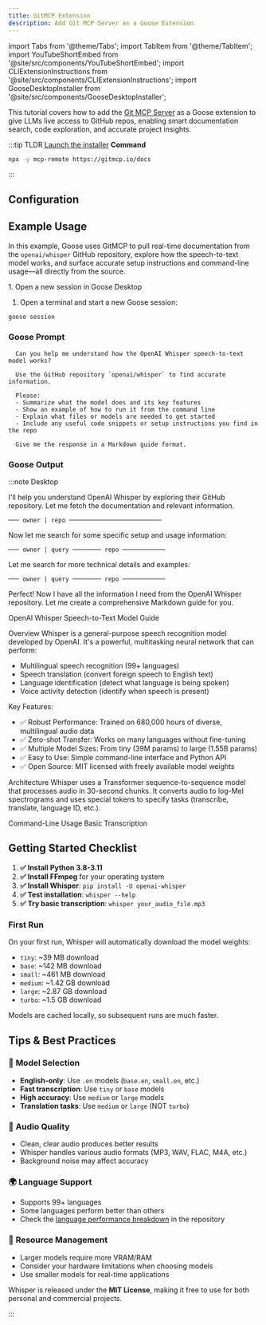 ```yaml
---
title: GitMCP Extension
description: Add Git MCP Server as a Goose Extension
---
```


import Tabs from '@theme/Tabs';
import TabItem from '@theme/TabItem';
import YouTubeShortEmbed from '@site/src/components/YouTubeShortEmbed';
import CLIExtensionInstructions from '@site/src/components/CLIExtensionInstructions';
import GooseDesktopInstaller from '@site/src/components/GooseDesktopInstaller';


<YouTubeShortEmbed videoUrl="https://www.youtube.com/embed/6aV8pinnUS8" /> 

This tutorial covers how to add the [Git MCP Server](https://github.com/idosal/git-mcp) as a Goose extension to give LLMs live access to GitHub repos, enabling smart documentation search, code exploration, and accurate project insights.

:::tip TLDR
<Tabs groupId="interface">
  <TabItem value="ui" label="Goose Desktop" default>
  [Launch the installer](goose://extension?cmd=npx&arg=mcp-remote&arg=https%3A%2F%2Fgitmcp.io%2Fdocs&id=gitmcp&name=GitMCP&description=Remote%20MCP%20server%20from%20gitmcp.io)
  </TabItem>
  <TabItem value="cli" label="Goose CLI">
  **Command**
  ```sh
  npx -y mcp-remote https://gitmcp.io/docs

  ```
  </TabItem>
</Tabs>
:::

## Configuration

<Tabs groupId="interface">
  <TabItem value="ui" label="Goose Desktop" default>
    <GooseDesktopInstaller
        extensionId="Git-mcp"
        extensionName="Git mcp"
        extensionDescription="Git MCP server for up-to-date docs and project insights"
        command="npx"
        args={["-y", "mcp-remote" , "https://gitmcp.io/docs"]}
        cliCommand="npx -y mcp-remote https://gitmcp.io/docs"
        timeout={300}
        note="Note that you'll need Node.js installed on your system to run this command, as it uses npx."
    />
 </TabItem>
  <TabItem value="cli" label="Goose CLI">
      <CLIExtensionInstructions
        name="Git MCP"
        command="npx -y mcp-remote https://gitmcp.io/docs"
        timeout={300}
      />
  </TabItem>
</Tabs>

## Example Usage

In this example, Goose uses GitMCP to pull real-time documentation from the `openai/whisper` GitHub repository, explore how the speech-to-text model works, and surface accurate setup instructions and command-line usage—all directly from the source.

<Tabs groupId="interface">
  <TabItem value="ui" label="Goose Desktop" default>
   1. Open a new session in Goose Desktop
  </TabItem>
  <TabItem value="cli" label="Goose CLI">

  1. Open a terminal and start a new Goose session:

  ```sh
  goose session
  ```

  </TabItem>
</Tabs>

### Goose Prompt
```
  Can you help me understand how the OpenAI Whisper speech-to-text model works?

  Use the GitHub repository `openai/whisper` to find accurate information.

  Please:
  - Summarize what the model does and its key features
  - Show an example of how to run it from the command line
  - Explain what files or models are needed to get started
  - Include any useful code snippets or setup instructions you find in the repo

  Give me the response in a Markdown guide format.
```
### Goose Output

:::note Desktop

I'll help you understand OpenAI Whisper by exploring their GitHub repository. Let me fetch the documentation and relevant information.

`─── owner | repo ──────────────────────────`

Now let me search for some specific setup and usage information:

`─── owner | query ──────── repo ────────────`

Let me search for more technical details and examples:

`─── owner | query ──────── repo ────────────`

Perfect! Now I have all the information I need from the OpenAI Whisper repository. Let me create a comprehensive Markdown guide for you.

OpenAI Whisper Speech-to-Text Model Guide

Overview
Whisper is a general-purpose speech recognition model developed by OpenAI. It's a powerful, multitasking neural network that can perform:

- Multilingual speech recognition (99+ languages)
- Speech translation (convert foreign speech to English text)
- Language identification (detect what language is being spoken)
- Voice activity detection (identify when speech is present)

Key Features:

- ✅ Robust Performance: Trained on 680,000 hours of diverse, multilingual audio data
- ✅ Zero-shot Transfer: Works on many languages without fine-tuning
- ✅ Multiple Model Sizes: From tiny (39M params) to large (1.55B params)
- ✅ Easy to Use: Simple command-line interface and Python API
- ✅ Open Source: MIT licensed with freely available model weights

Architecture
Whisper uses a Transformer sequence-to-sequence model that processes audio in 30-second chunks. It converts audio to log-Mel spectrograms and uses special tokens to specify tasks (transcribe, translate, language ID, etc.).

Command-Line Usage
Basic Transcription

## Getting Started Checklist

1. **✅ Install Python 3.8-3.11**
2. **✅ Install FFmpeg** for your operating system
3. **✅ Install Whisper**: `pip install -U openai-whisper`
4. **✅ Test installation**: `whisper --help`
5. **✅ Try basic transcription**: `whisper your_audio_file.mp3`

### First Run

On your first run, Whisper will automatically download the model weights:
- `tiny`: ~39 MB download
- `base`: ~142 MB download  
- `small`: ~461 MB download
- `medium`: ~1.42 GB download
- `large`: ~2.87 GB download
- `turbo`: ~1.5 GB download

Models are cached locally, so subsequent runs are much faster.


## Tips & Best Practices

### 🎯 **Model Selection**
- **English-only**: Use `.en` models (`base.en`, `small.en`, etc.)
- **Fast transcription**: Use `tiny` or `base` models
- **High accuracy**: Use `medium` or `large` models
- **Translation tasks**: Use `medium` or `large` (NOT `turbo`)

### 🎵 **Audio Quality**
- Clean, clear audio produces better results
- Whisper handles various audio formats (MP3, WAV, FLAC, M4A, etc.)
- Background noise may affect accuracy

### 🌍 **Language Support**
- Supports 99+ languages
- Some languages perform better than others
- Check the [language performance breakdown](https://github.com/openai/whisper#available-models-and-languages) in the repository

### 💾 **Resource Management**
- Larger models require more VRAM/RAM
- Consider your hardware limitations when choosing models
- Use smaller models for real-time applications

Whisper is released under the **MIT License**, making it free to use for both personal and commercial projects.

:::